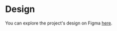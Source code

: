 # Design

You can explore the project's design on Figma [here](https://www.figma.com/file/h1Onyi0VYaI1UjmwReSaBG/P2p-(Copy)?node-id=0%3A1&t=OV4F7WawD1a3iBwe-1).
